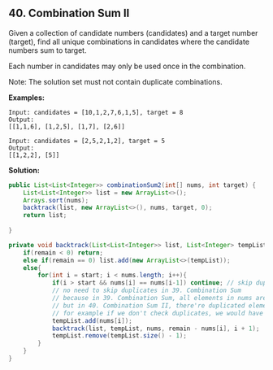 ## 40. Combination Sum II

Given a collection of candidate numbers (candidates) and a target number (target), find all unique combinations in candidates where the candidate numbers sum to target.

Each number in candidates may only be used once in the combination.

Note: The solution set must not contain duplicate combinations.

**Examples:** 

```
Input: candidates = [10,1,2,7,6,1,5], target = 8
Output: 
[[1,1,6], [1,2,5], [1,7], [2,6]]
```

```
Input: candidates = [2,5,2,1,2], target = 5
Output: 
[[1,2,2], [5]]
```

**Solution:**

```java
public List<List<Integer>> combinationSum2(int[] nums, int target) {
    List<List<Integer>> list = new ArrayList<>();
    Arrays.sort(nums);
    backtrack(list, new ArrayList<>(), nums, target, 0);
    return list;
    
}

private void backtrack(List<List<Integer>> list, List<Integer> tempList, int [] nums, int remain, int start){
    if(remain < 0) return;
    else if(remain == 0) list.add(new ArrayList<>(tempList));
    else{
        for(int i = start; i < nums.length; i++){
            if(i > start && nums[i] == nums[i-1]) continue; // skip duplicates
			// no need to skip duplicates in 39. Combination Sum
			// because in 39. Combination Sum, all elements in nums are distinct (unique)
			// but in 40. Combination Sum II, there're duplicated elements in nums.
			// for example if we don't check duplicates, we would have two [1,7] in example 1
            tempList.add(nums[i]);
            backtrack(list, tempList, nums, remain - nums[i], i + 1);
            tempList.remove(tempList.size() - 1); 
        }
    }
}
```